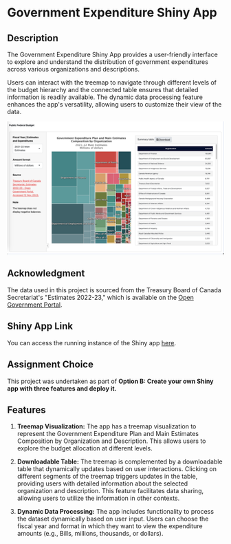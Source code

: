 # Government Expenditure Shiny App

## Description

The Government Expenditure Shiny App provides a user-friendly interface to explore and understand the distribution of government expenditures across various organizations and descriptions.

Users can interact with the treemap to navigate through different levels of the budget hierarchy and the connected table ensures that detailed information is readily available. The dynamic data processing feature enhances the app's versatility, allowing users to customize their view of the data.

![](figures/app-example.png)

## Acknowledgment

The data used in this project is sourced from the Treasury Board of Canada Secretariat's "Estimates 2022-23," which is available on the [Open Government Portal](https://open.canada.ca/data/en/dataset/a81099a5-f73e-4c92-ba14-0603a00d40df).

## Shiny App Link

You can access the running instance of the Shiny app [here](https://javier-mtz-rd.shinyapps.io/PublicFedBudg/).

## Assignment Choice

This project was undertaken as part of **Option B: Create your own Shiny app with three features and deploy it.**

## Features

1.  **Treemap Visualization:** The app has a treemap visualization to represent the Government Expenditure Plan and Main Estimates Composition by Organization and Description. This allows users to explore the budget allocation at different levels.

2.  **Downloadable Table:** The treemap is complemented by a downloadable table that dynamically updates based on user interactions. Clicking on different segments of the treemap triggers updates in the table, providing users with detailed information about the selected organization and description. This feature facilitates data sharing, allowing users to utilize the information in other contexts.

3.  **Dynamic Data Processing:** The app includes functionality to process the dataset dynamically based on user input. Users can choose the fiscal year and format in which they want to view the expenditure amounts (e.g., Bills, millions, thousands, or dollars).